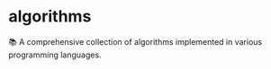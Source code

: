 # algorithms
📚 A comprehensive collection of algorithms implemented in various programming languages.
